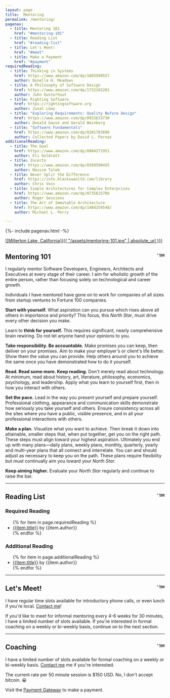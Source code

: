 ```yaml
---
layout: page
title:  Mentoring
permalink: /mentoring/
pagenav:
  - title: Mentoring 101
    href: "#mentoring-101"
  - title: Reading List
    href: "#reading-list"
  - title: Let's Meet!
    href: "#meet"
  - title: Make a Payment
    href: "#payment"
requiredReading:
  - title: Thinking in Systems
    href: https://www.amazon.com/dp/1603580557
    author: Donella H. Meadows
  - title: A Philosophy of Software Design
    href: https://www.amazon.com/dp/1732102201
    author: John Ousterhout
  - title: Righting Software
    href: https://rightingsoftware.org
    author: Juval Löwy
  - title: "Exploring Requirements: Quality Before Design"
    href: https://www.amazon.com/dp/0932633730
    author: Donald Gause and Gerald Weinberg
  - title: "Software Fundamentals"
    href: https://www.amazon.com/dp/0201703696
    author: Collected Papers by David L. Parnas
additionalReading:
  - title: The Goal
    href: https://www.amazon.com/dp/0884271951
    author: Eli Goldratt
  - title: Incerto
    href: https://www.amazon.com/dp/0399590455
    author: Nassim Taleb
  - title: Never Split the Difference
    href: https://info.blackswanltd.com/library
    author: Chris Voss
  - title: Simple Architectures for Complex Enterprises
    href: https://www.amazon.com/dp/0735625786
    author: Roger Sessions
  - title: The Art of Immutable Architecture
    href: https://www.amazon.com/dp/1484259548/
    author: Michael L. Perry

---
```


{%- include pagenav.html -%}

[![Millerton Lake, California]({{ "/assets/mentoring-101.jpg" | absolute_url }})](/assets/mentoring-101.jpg)

<h2 id="mentoring-101">Mentoring 101 <span style="float: right; vertical-align: center; font-size: .5em">^ <a href="#top">top</a></span></h2>

I regularly mentor Software Developers, Engineers, Architects and Executives at every stage of their career. I aim for wholistic growth of the entire person, rather than focusing solely on technological and career growth.

Individuals I have mentored have gone on to work for companies of all sizes from startup ventures to Fortune 100 companies.

**Start with yourself.** What aspiration can you pursue which rises above all others in importance and priority? This focus, this *North Star*, must drive every other decision you make.

Learn to **think for yourself.** This requires significant, nearly comprehensive brain rewiring. Do not let anyone hand your opinions to you.

**Take responsibility. Be accountable.** Make promises you can keep, then deliver on your promises. Aim to make your employer's or client's life better. Show them the value you can provide. Help others around you to achieve the same once you have demonstrated how to do it yourself.

**Read. Read some more. Keep reading.** Don't merely read about technology. At minimum, read about history, art, literature, philosophy, economics, psychology, and leadership. Apply what you learn to yourself first, then in how you interact with others.

**Set the pace.** Lead in the way you present yourself and prepare yourself. Professional clothing, appearance and communication skills demonstrate how seriously you take yourself and others. Ensure consistency across all the sites where you have a public, visible presence, and in all your professional interactions with others.

**Make a plan.** Visualize what you want to achieve. Then break it down into attainable, smaller steps that, when put together, get you on the right path. These steps must align toward your highest aspiration. Ultimately you end up with many plans—daily plans, weekly plans, monthly, quarterly, yearly and multi-year plans that all connect and interrelate. You can and should adjust as necessary to keep you on the path. These plans require flexibility but must continually aim you toward your *North Star*.

**Keep aiming higher.** Evaluate your *North Star* regularly and continue to raise the bar.

<p><hr /></p>

<h2 id="reading-list">Reading List <span style="float: right; vertical-align: center; font-size: .5em">^ <a href="#top">top</a></span></h2>

<h3 id="required-reading">Required Reading</h3>
<ul>
{% for item in page.requiredReading %}
  <li><a href="{{item.href}}" target="_blank">{{item.title}}</a> by {{item.author}}</li>
{% endfor %}
</ul>

<h3 id="additional-reading">Additional Reading</h3>
<ul>
{% for item in page.additionalReading %}
  <li><a href="{{item.href}}" target="_blank">{{item.title}}</a> by {{item.author}}</li>
{% endfor %}
</ul>

<p><hr /></p>

<h2 id="meet">Let's Meet! <span style="float: right; vertical-align: center; font-size: .5em">^ <a href="#top">top</a></span></h2>

I have regular time slots available for introductory phone calls, or even lunch if you're local. [Contact me](/contact)!

If you'd like to meet for informal mentoring every 4-6 weeks for 30 minutes, I have a limited number of slots available. If you're interested in formal coaching on a weekly or bi-weekly basis, continue on to the next section.

<p><hr /></p>

<h2 id="payment">Coaching <span style="float: right; vertical-align: center; font-size: .5em">^ <a href="#top">top</a></span></h2>

I have a limited number of slots available for formal coaching on a weekly or bi-weekly basis. [Contact me](/contact) me if you're interested.

The current rate per 50 minute session is $150 USD. No, I don't accept bitcoin. 😀 

Visit the <a href="https://buy.stripe.com/8wMg359qLeLO2XK4gj" target="_blank">Payment Gateway</a> to make a payment.
